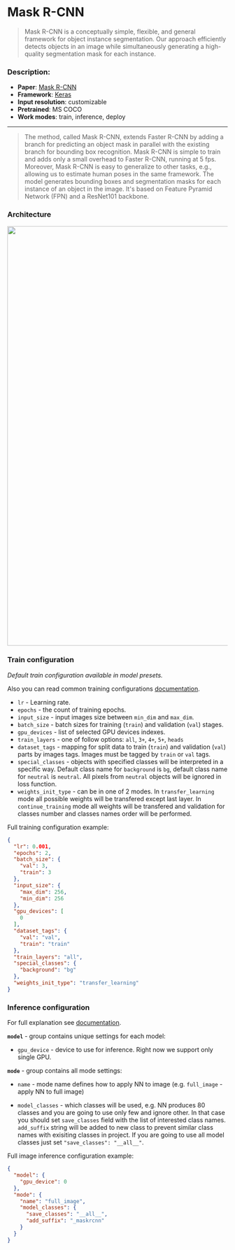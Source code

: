 # Mask R-CNN

> Mask R-CNN is a conceptually simple, flexible, and general framework for object instance segmentation. Our approach efficiently detects objects in an image while simultaneously generating a high-quality segmentation mask for each instance.
 

### Description:
- **Paper**: [Mask R-CNN](https://arxiv.org/abs/1703.06870)
- **Framework**: [Keras](https://keras.io/)
- **Input resolution**: customizable
- **Pretrained**: MS COCO
- **Work modes**: train, inference, deploy

---

>The method, called Mask R-CNN, extends Faster R-CNN by adding a branch for predicting an object mask in parallel with the existing branch for bounding box recognition. Mask R-CNN is simple to train and adds only a small overhead to Faster R-CNN, running at 5 fps. Moreover, Mask R-CNN is easy to generalize to other tasks, e.g., allowing us to estimate human poses in the same framework. 
The model generates bounding boxes and segmentation masks for each instance of an object in the image. It's based on Feature Pyramid Network (FPN) and a ResNet101 backbone.


### Architecture
<img src="https://i.imgur.com/5CP7iso.png" width=960/>


### Train configuration
_Default train configuration available in model presets._ 

Also you can read common training configurations [documentation](https://docs.supervise.ly/neural-networks/configs/inference_config/).

- `lr` - Learning rate.
- `epochs` - the count of training epochs.
- `input_size` - input images size between `min_dim` and `max_dim`.
- `batch_size` - batch sizes for training (`train`) and validation (`val`) stages.
- `gpu_devices` - list of selected GPU devices indexes.
- `train_layers` - one of follow options: `all`, `3+`, `4+`, `5+`, `heads`
- `dataset_tags` - mapping for split data to train (`train`) and validation (`val`) parts by images tags. Images must be tagged by `train` or `val` tags.
- `special_classes` - objects with specified classes will be interpreted in a specific way. Default class name for `background` is `bg`, default class name for `neutral` is `neutral`. All pixels from `neutral` objects will be ignored in loss function. 
- `weights_init_type` - can be in one of 2 modes. In `transfer_learning` mode all possible weights will be transfered except last layer. In `continue_training` mode all weights will be transfered and validation for classes number and classes names order will be performed.

Full training configuration example:

```json
{
  "lr": 0.001,
  "epochs": 2,
  "batch_size": {
    "val": 3,
    "train": 3
  },
  "input_size": {
    "max_dim": 256,
    "min_dim": 256
  },
  "gpu_devices": [
    0
  ],
  "dataset_tags": {
    "val": "val",
    "train": "train"
  },
  "train_layers": "all",
  "special_classes": {
    "background": "bg"
  },
  "weights_init_type": "transfer_learning"
}
```

### Inference configuration

For full explanation see [documentation](https://docs.supervise.ly/neural-networks/configs/inference_config).

**`model`** - group contains unique settings for each model:
 
  * `gpu_device` - device to use for inference. Right now we support only single GPU.

 
**`mode`** - group contains all mode settings:

  *  `name` - mode name defines how to apply NN to image (e.g. `full_image` - apply NN to full image)
   
  *  `model_classes` - which classes will be used, e.g. NN produces 80 classes and you are going to use only few and ignore other. In that case you should set `save_classes` field with the list of interested class names. `add_suffix` string will be added to new class to prevent similar class names with exisiting classes in project. If you are going to use all model classes just set `"save_classes": "__all__"`.


Full image inference configuration example:

```json
{
  "model": {
    "gpu_device": 0
  },
  "mode": {
    "name": "full_image",
    "model_classes": {
      "save_classes": "__all__",
      "add_suffix": "_maskrcnn"
    }
  }
}
```